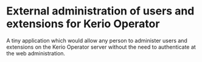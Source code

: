External administration of users and extensions for Kerio Operator
=================

A tiny application which would allow any person to administer users and extensions on the Kerio Operator server without the need to authenticate at the web administration.